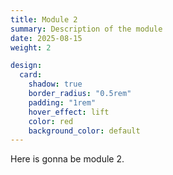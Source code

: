 ```yaml
---
title: Module 2
summary: Description of the module
date: 2025-08-15
weight: 2

design:
  card:
    shadow: true
    border_radius: "0.5rem"
    padding: "1rem"
    hover_effect: lift
    color: red
    background_color: default
---
```


Here is gonna be module 2.